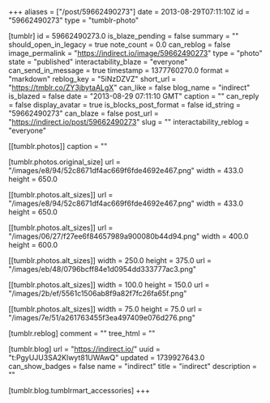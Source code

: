 +++
aliases = ["/post/59662490273"]
date = 2013-08-29T07:11:10Z
id = "59662490273"
type = "tumblr-photo"

[tumblr]
id = 59662490273.0
is_blaze_pending = false
summary = ""
should_open_in_legacy = true
note_count = 0.0
can_reblog = false
image_permalink = "https://indirect.io/image/59662490273"
type = "photo"
state = "published"
interactability_blaze = "everyone"
can_send_in_message = true
timestamp = 1377760270.0
format = "markdown"
reblog_key = "5iNzDZVZ"
short_url = "https://tmblr.co/ZY3jbytaALgX"
can_like = false
blog_name = "indirect"
is_blazed = false
date = "2013-08-29 07:11:10 GMT"
caption = ""
can_reply = false
display_avatar = true
is_blocks_post_format = false
id_string = "59662490273"
can_blaze = false
post_url = "https://indirect.io/post/59662490273"
slug = ""
interactability_reblog = "everyone"

[[tumblr.photos]]
caption = ""

[tumblr.photos.original_size]
url = "/images/e8/94/52c8671df4ac669f6fde4692e467.png"
width = 433.0
height = 650.0

[[tumblr.photos.alt_sizes]]
url = "/images/e8/94/52c8671df4ac669f6fde4692e467.png"
width = 433.0
height = 650.0

[[tumblr.photos.alt_sizes]]
url = "/images/06/27/f27ee6f84657989a900080b44d94.png"
width = 400.0
height = 600.0

[[tumblr.photos.alt_sizes]]
width = 250.0
height = 375.0
url = "/images/eb/48/0796bcff84e1d0954dd333777ac3.png"

[[tumblr.photos.alt_sizes]]
width = 100.0
height = 150.0
url = "/images/2b/ef/5561c1506ab8f9a82f7fc26fa65f.png"

[[tumblr.photos.alt_sizes]]
width = 75.0
height = 75.0
url = "/images/7e/51/a261763455f3ea497409e076d276.png"

[tumblr.reblog]
comment = ""
tree_html = ""

[tumblr.blog]
url = "https://indirect.io/"
uuid = "t:PgyUJU3SA2Klwyt81UWAwQ"
updated = 1739927643.0
can_show_badges = false
name = "indirect"
title = "indirect"
description = ""

[tumblr.blog.tumblrmart_accessories]
+++
